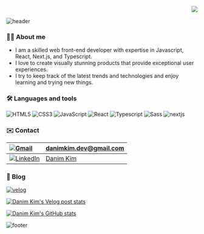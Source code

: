 
<a href="https://hits.seeyoufarm.com"><img src="https://hits.seeyoufarm.com/api/count/incr/badge.svg?url=https%3A%2F%2Fgithub.com%2Fdanimkim&count_bg=%2379C83D&title_bg=%23555555&icon=&icon_color=%23E7E7E7&title=hits&edge_flat=true" align="right"/></a><br>


![header](https://capsule-render.vercel.app/api?type=waving&color=gradient&height=300&section=header&text=%20Hello%20there!%20My%20name%20is%20Danim%20Kim%20&fontSize=40&fontAlignY=45)


### 🙋‍♀️ About me
- I am a skilled web front-end developer with expertise in Javascript, React, Next.js, and Typescript.
- I love to create visually stunning products that provide exceptional user experiences.
- I try to keep track of the latest trends and technologies and enjoy learning and trying new things.


### 🛠️ Languages and tools
<p>
<img src="https://img.shields.io/badge/HTML5-E34F26?style=flat-square&logo=html5&logoColor=white" alt="HTML5" />
<img src="https://img.shields.io/badge/CSS3-1572B6?style=flat-square&logo=css3&logoColor=white" alt="CSS3" />
<img src="https://img.shields.io/badge/JavaScript-F7DF1E?style=flat-square&logo=javascript&logoColor=black" alt="JavaScript" />
<img src="https://img.shields.io/badge/React-20232A?style=flat-square&logo=react&logoColor=61DAFB" alt="React" />
<img src="https://img.shields.io/badge/TypeScript-007ACC?style=flat-square&logo=typescript&logoColor=white" alt="Typescript" />
<img src="https://img.shields.io/badge/-Sass-CF649A?logo=sass&logoColor=white&style=flat-square&hide_border=false" alt="Sass" />
<img src="https://img.shields.io/badge/next.js-000000?style=flat-square&logo=nextdotjs&logoColor=white" alt="nextjs" />    
</p>

### ✉️ Contact
|<a href="mailto:danimkim.dev@gmail.com"><img src="https://img.shields.io/badge/Gmail-d14836?style=flat-square&logo=Gmail&logoColor=white&link=mailto:danimkim.dev@gmail.com" alt="Gmail" />|danimkim.dev@gmail.com|
|:--|:--|
|<a href="https://www.linkedin.com/in/danim-kim/"><img src="https://img.shields.io/badge/-LinkedIn-blue?style=flat-square&logo=Linkedin&logoColor=white&link=https://www.linkedin.com/in/danim-kim/" alt="LinkedIn" />|[Danim Kim](https://www.linkedin.com/in/danim-kim/)|


### 📝 Blog
<a href="https://velog.io/@sweetpumpkin"><img src="https://img.shields.io/badge/Velog-20C997?style=flat-square&logo=velog&logoColor=white" alt="velog" />

  
  
   [![Danim Kim's Velog post stats](https://velog-readme-stats.vercel.app/api?name=sweetpumpkin&color=dark&tag=react-hook-form)](https://velog.io/@sweetpumpkin)
  
  
  [![Danim Kim's GitHub stats](https://github-readme-stats.vercel.app/api?username=danimkim&show_icons=true&theme=synthwave)](https://github.com/danimkim/github-readme-stats)
  
  
  
![footer](https://capsule-render.vercel.app/api?type=waving&color=gradient&height=200&section=footer)


<!--
**dahhnym/dahhnym** is a ✨ _special_ ✨ repository because its `README.md` (this file) appears on your GitHub profile.

Here are some ideas to get you started:

- 🔭 I’m currently working on ...
- 🌱 I’m currently learning HTML,CSS,JavaScript
- 👯 I’m looking to collaborate on ...
- 🤔 I’m looking for help with ...
- 💬 Ask me about ...
- 📫 How to reach me: kdn725@gmail.com
- 😄 Pronouns: ...
- ⚡ Fun fact: ...

[![Twitter](https://img.shields.io/badge/-Aloysia-61DAFB?logo=twitter&logoColor=white&style=flat-square&link=https://twitter.com/_lemonverbena_/)](https://twitter.com/_lemonverbena_/)


![ReactJS](https://img.shields.io/badge/-ReactJs-61DAFB?logo=react&logoColor=white&style=flat-square)
<img src="https://img.shields.io/badge/HTML5-E34F26?style=for-the-badge&logo=html5&logoColor=white"> <img src="https://img.shields.io/badge/JavaScript-323330?style=for-the-badge&logo=javascript&logoColor=F7DF1E"> <img src="https://img.shields.io/badge/TypeScript-007ACC?style=for-the-badge&logo=typescript&logoColor=white"> <img src="https://img.shields.io/badge/React-20232A?style=for-the-badge&logo=react&logoColor=61DAFB">

[<img src="https://img.shields.io/badge/danimkim-%230077B5.svg?&style=for-the-badge&logo=linkedin&logoColor=white" />](https://www.linkedin.com/in/danim-kim/)
[<img src = "https://img.shields.io/badge/aloysia-%2320A1F1.svg?&style=for-the-badge&logo=twitter&logoColor=white">](https://twitter.com/_lemonverbena_)
![header](https://capsule-render.vercel.app/api?type=waving&color=gradient&height=300&section=header&text=Hello👋%20I'm%20Tina%20&fontSize=90&desc=a%20frontend%20developer%20who%20loves%20to%20create%20beautiful%20product%20with%20an%20excellent%20UI/UX%20design&descAlignY=60&fontAlignY=40)
-->

